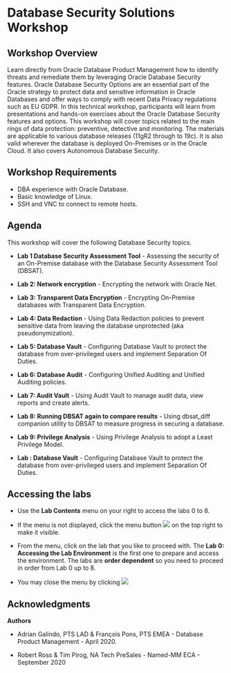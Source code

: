 # Database Security Solutions Workshop #

## Workshop Overview ##

Learn directly from Oracle Database Product Management how to identify threats and remediate them by leveraging Oracle Database Security features. Oracle Database Security Options are an essential part of the Oracle strategy to protect data and sensitive information in Oracle Databases and offer ways to comply with recent Data Privacy regulations such as EU GDPR. In this technical workshop, participants will learn from presentations and hands-on exercises about the Oracle Database Security features and options. This workshop will cover topics related to the main rings of data protection: preventive, detective and monitoring. The materials are applicable to various database releases (11gR2 through to 19c). It is also valid wherever the database is deployed On-Premises or in the Oracle Cloud. It also covers Autonomous Database Security.

## Workshop Requirements

- DBA experience with Oracle Database.
- Basic knowledge of Linux.
- SSH and VNC to connect to remote hosts.

## Agenda

This workshop will cover the following Database Security topics.

- **Lab 1 Database Security Assessment Tool** - Assessing the security of an On-Premise database with the Database Security Assessment Tool (DBSAT).

- **Lab 2: Network encryption** - Encrypting the network with Oracle Net.

- **Lab 3: Transparent Data Encryption** - Encrypting On-Premise databases with Transparent Data Encryption.

- **Lab 4: Data Redaction** - Using Data Redaction policies to prevent sensitive data from leaving the database unprotected (aka pseudonymization).

- **Lab 5: Database Vault** - Configuring Database Vault to protect the database from over-privileged users and implement Separation Of Duties.

- **Lab 6: Database Audit** - Configuring Unified Auditing and Unified Auditing policies.

- **Lab 7: Audit Vault** - Using Audit Vault to manage audit data, view reports and create alerts.

- **Lab 8: Running DBSAT again to compare results** - Using dbsat_diff companion utility to DBSAT to measure progress in securing a database.

- **Lab 9: Privilege Analysis** - Using Privilege Analysis to adopt a Least Privilege Model.

- **Lab : Database Vault** - Configuring Database Vault to protect the database from over-privileged users and implement Separation Of Duties.

## Accessing the labs ##

- Use the **Lab Contents** menu on your right to access the labs 0 to 8.

- If the menu is not displayed, click the menu button ![](./images/menu-button.png "") on the top right to make it visible.

- From the menu, click on the lab that you like to proceed with. The **Lab 0: Accessing the Lab Environment** is the first one to prepare and access the environment. The labs are **order dependent** so you need to proceed in order from Lab 0 up to 8.

- You may close the menu by clicking ![](./images/menu-close.png "")

## Acknowledgments

**Authors**

- Adrian Galindo, PTS LAD & François Pons, PTS EMEA - Database Product Management - April 2020.

- Robert Ross & Tim Pirog, NA Tech PreSales - Named-MM ECA - September 2020

